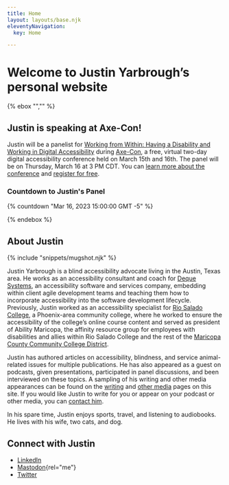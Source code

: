 ```yaml
---
title: Home
layout: layouts/base.njk
eleventyNavigation:
  key: Home

---
```

# Welcome to Justin Yarbrough’s personal website

{% ebox "","" %}

## Justin is speaking at Axe-Con!

Justin will be a panelist for [Working from Within: Having a Disability and Working in Digital Accessibility](https://www.deque.com/axe-con/sessions/working-from-within-having-a-disability-and-working-in-digital-accessibility/) during [Axe-Con](https://www.deque.com/axe-con/), a free, virtual two-day digital accessibility conference held on March 15th and 16th. The panel will be on Thursday, March 16 at 3 PM CDT. You can [learn more about the conference](https://www.deque.com/axe-con/about/) and [register for free](https://www.deque.com/axe-con/register/).

### Countdown to Justin's Panel

{% countdown "Mar 16, 2023 15:00:00 GMT -5" %}

{% endebox %}

## About Justin

{% include "snippets/mugshot.njk" %}

Justin Yarbrough is a blind accessibility advocate living in the Austin, Texas area. He works as an accessibility consultant and coach for [Deque Systems](https://www.deque.com/), an accessibility software and services company, embedding within client agile development teams and teaching them how to incorporate accessibility into the software development lifecycle. Previously, Justin worked as an accessibility specialist for [Rio Salado College](https://www.riosalado.edu/), a Phoenix-area community college, where he worked to ensure the accessibility of the college’s online course content and served as president of Ability Maricopa, the affinity resource group for employees with disabilities and allies within Rio Salado College and the rest of the [Maricopa County Community College District](https://www.maricopa.edu/).

Justin has authored articles on accessibility, blindness, and service animal-related issues for multiple publications. He has also appeared as a guest on podcasts, given presentations, participated in panel discussions, and been interviewed on these topics. A sampling of his writing and other media appearances can be found on the [writing](/writing) and [other media](/media) pages on this site. If you would like Justin to write for you or appear on your podcast or other media, you can [contact him](/contact).

In his spare time, Justin enjoys sports, travel, and listening to audiobooks. He lives with his wife, two cats, and dog.

## Connect with Justin

- [LinkedIn](https://www.linkedin.com/in/justin-yarbrough-639770234/)
- [Mastodon](https://disabled.social/@jyarbrough){rel="me"}
- [Twitter](https://www.twitter.com/fatelvis04)